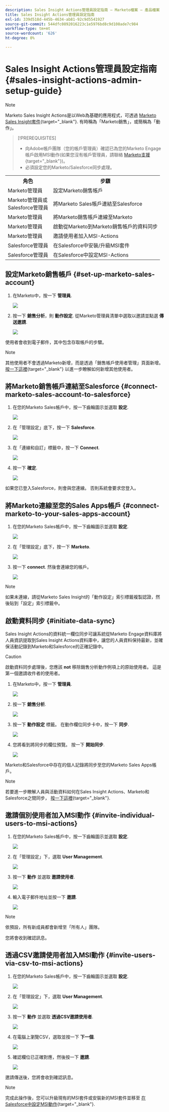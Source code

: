 ```yaml
---
description: Sales Insight Actions管理員設定指南 — Marketo檔案 — 產品檔案
title: Sales Insight Actions管理員設定指南
exl-id: 339d518d-445b-4634-ab81-92c9d5541927
source-git-commit: 544dfc0892016223c1e5976bd8c9d108ade7c984
workflow-type: tm+mt
source-wordcount: '626'
ht-degree: 0%

---
```


# Sales Insight Actions管理員設定指南 {#sales-insight-actions-admin-setup-guide}

>[!NOTE]
>
>Marketo Sales Insight Actions是以Web為基礎的應用程式，可透過 [Marketo Sales Insight套件](/help/marketo/product-docs/marketo-sales-insight/msi-for-salesforce/installation/install-marketo-sales-insight-package-in-salesforce-appexchange.md){target="_blank"}. 有時稱為「Marketo銷售」，或簡稱為「動作」。

>[!PREREQUISITES]
>
>* 向Adobe帳戶團隊（您的帳戶管理員）確認已為您的Marketo Engage帳戶啟用MSI動作(如果您沒有帳戶管理員，請聯絡 [Marketo支援](https://nation.marketo.com/t5/support/ct-p/Support){target="_blank"})。
>* 必須設定您的Marketo/Salesforce同步處理。

<table>
 <tr>
  <th>角色</th>
  <th>步驟</th>
 </tr>
 <tr>
  <td>Marketo管理員</td>
  <td>設定Marketo銷售帳戶</td>
 </tr>
 <tr>
  <td>Marketo管理員或 <br/>Salesforce管理員</td>
  <td>將Marketo Sales帳戶連結至Salesforce</td>
 </tr>
 <tr>
  <td>Marketo管理員</td>
  <td>將Marketo銷售帳戶連線至Marketo</td>
 </tr>
 <tr>
  <td>Marketo管理員</td>
  <td>啟動從Marketo到Marketo銷售帳戶的資料同步</td>
 </tr>
 <tr>
  <td>Marketo管理員</td>
  <td>邀請使用者加入MSI-Actions</td>
 </tr>
 <tr>
  <td>Salesforce管理員</td>
  <td>在Salesforce中安裝/升級MSI套件</td>
 </tr>
 <tr>
  <td>Salesforce管理員</td>
  <td>在Salesforce中設定MSI-Actions</td>
 </tr>
</table>

## 設定Marketo銷售帳戶 {#set-up-marketo-sales-account}

1. 在Marketo中，按一下 **管理員**.

   ![](assets/msi-actions-admin-guide-1.png)

1. 按一下 **銷售分析**，則 **動作設定**. 從Marketo管理員清單中選取以邀請並點選 **傳送邀請**.

   ![](assets/msi-actions-admin-guide-2.png)

使用者會收到電子郵件，其中包含存取帳戶的步驟。

>[!NOTE]
>
>其他使用者不會透過Marketo新增，而是透過「銷售帳戶使用者管理」頁面新增。 [按一下這裡](/help/marketo/product-docs/marketo-sales-connect/admin/invite-users.md){target="_blank"} 以進一步瞭解如何新增其他使用者。

## 將Marketo銷售帳戶連結至Salesforce {#connect-marketo-sales-account-to-salesforce}

1. 在您的Marketo Sales帳戶中，按一下齒輪圖示並選取 **設定**.

   ![](assets/msi-actions-admin-guide-3.png)

1. 在「管理設定」底下，按一下 **Salesforce**.

   ![](assets/msi-actions-admin-guide-4.png)

1. 在「連線和自訂」標籤中，按一下 **Connect**.

   ![](assets/msi-actions-admin-guide-5.png)

1. 按一下 **確定**.

   ![](assets/msi-actions-admin-guide-6.png)

如果您已登入Salesforce，則會與您連線。 否則系統會要求您登入。

## 將Marketo連線至您的Sales Apps帳戶 {#connect-marketo-to-your-sales-apps-account}

1. 在您的Marketo Sales帳戶中，按一下齒輪圖示並選取 **設定**.

   ![](assets/msi-actions-admin-guide-7.png)

1. 在「管理設定」底下，按一下 **Marketo**.

   ![](assets/msi-actions-admin-guide-8.png)

1. 按一下 **connect**. 然後會連線您的帳戶。

   ![](assets/msi-actions-admin-guide-9.png)

>[!NOTE]
>
>如果未連線，請從Marketo Sales Insight的「動作設定」索引標籤複製認證，然後貼到「設定」索引標籤中。

## 啟動資料同步 {#initiate-data-sync}

Sales Insight Actions的資料統一欄位同步可讓系統從Marketo Engage資料庫將人員資訊提取到Sales Insight Actions資料庫中，讓您的人員資料保持最新，並確保活動記錄到Marketo和Salesforce的正確記錄中。

>[!CAUTION]
>
>啟動資料同步處理後，您應該 **not** 移除銷售分析動作例項上的原始使用者。 這是第一個邀請收件者的使用者。

1. 在Marketo中，按一下 **管理員**.

   ![](assets/msi-actions-admin-guide-10.png)

1. 按一下 **銷售分析**.

   ![](assets/msi-actions-admin-guide-11.png)

1. 按一下 **動作設定** 標籤。 在動作欄位同步卡中，按一下 **同步**.

   ![](assets/msi-actions-admin-guide-12.png)

1. 您將看到將同步的欄位預覽。 按一下 **開始同步**.

   ![](assets/msi-actions-admin-guide-13.png)

Marketo和Salesforce中存在的個人記錄將同步至您的Marketo Sales Apps帳戶。

>[!NOTE]
>
>若要進一步瞭解人員與活動資料如何在Sales Insight Actions、Marketo和Salesforce之間同步， [按一下這裡](/help/marketo/product-docs/marketo-sales-insight/actions/admin/sync-sales-action-data-with-marketo-and-salesforce.md){target="_blank"}.

## 邀請個別使用者加入MSI動作 {#invite-individual-users-to-msi-actions}

1. 在您的Marketo Sales帳戶中，按一下齒輪圖示並選取 **設定**.

   ![](assets/msi-actions-admin-guide-14.png)

1. 在「管理設定」下，選取 **User Management**.

   ![](assets/msi-actions-admin-guide-15.png)

1. 按一下 **動作** 並選取 **邀請使用者**.

   ![](assets/msi-actions-admin-guide-16.png)

1. 輸入電子郵件地址並按一下 **邀請**.

   ![](assets/msi-actions-admin-guide-17.png)

>[!NOTE]
>
>依預設，所有新成員都會新增至「所有人」團隊。

您將會收到確認訊息。

## 透過CSV邀請使用者加入MSI動作 {#invite-users-via-csv-to-msi-actions}

1. 在您的Marketo Sales帳戶中，按一下齒輪圖示並選取 **設定**.

   ![](assets/msi-actions-admin-guide-18.png)

1. 在「管理設定」下，選取 **User Management**.

   ![](assets/msi-actions-admin-guide-19.png)

1. 按一下 **動作** 並選取 **透過CSV邀請使用者**.

   ![](assets/msi-actions-admin-guide-20.png)

1. 在電腦上瀏覽CSV，選取並按一下 **下一個**.

   ![](assets/msi-actions-admin-guide-21.png)

1. 確認欄位已正確對應，然後按一下 **邀請**.

   ![](assets/msi-actions-admin-guide-22.png)

邀請傳送後，您將會收到確認訊息。

>[!NOTE]
>
>完成此操作後，您可以升級現有的MSI套件或安裝新的MSI套件並移至 [在Salesforce中設定MSI動作](/help/marketo/product-docs/marketo-sales-insight/actions/crm/salesforce-package-configuration/sales-insight-actions-configuration-in-salesforce.md){target="_blank"}.
